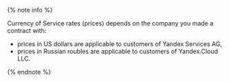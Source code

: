 {% note info %}

Currency of Service rates (prices) depends on the company you made a contract with:
* prices in US dollars are applicable to customers of Yandex Services AG,
* prices in Russian roubles are applicable to customers of Yandex.Cloud LLC.

{% endnote %}
